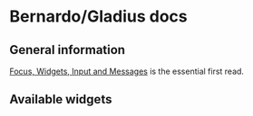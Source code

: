 # Bernardo/Gladius docs

## General information

[Focus, Widgets, Input and Messages](focus_and_input.md) is the essential first read.

## Available widgets


